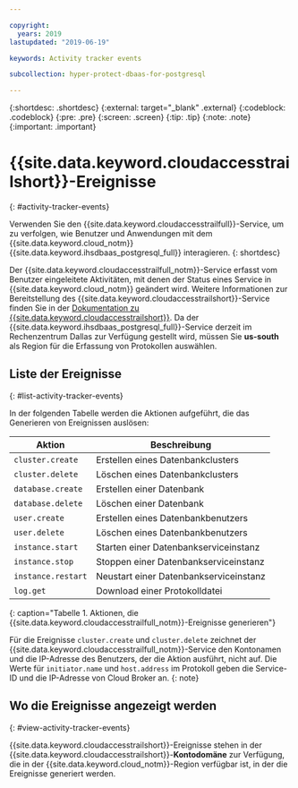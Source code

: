 ```yaml
---

copyright:
  years: 2019
lastupdated: "2019-06-19"

keywords: Activity tracker events

subcollection: hyper-protect-dbaas-for-postgresql

---
```


{:shortdesc: .shortdesc}
{:external: target="_blank" .external}
{:codeblock: .codeblock}
{:pre: .pre}
{:screen: .screen}
{:tip: .tip}
{:note: .note}
{:important: .important}

# {{site.data.keyword.cloudaccesstrailshort}}-Ereignisse
{: #activity-tracker-events}

Verwenden Sie den {{site.data.keyword.cloudaccesstrailfull}}-Service, um zu verfolgen, wie Benutzer und Anwendungen mit dem {{site.data.keyword.cloud_notm}} {{site.data.keyword.ihsdbaas_postgresql_full}} interagieren.
{: shortdesc}

Der {{site.data.keyword.cloudaccesstrailfull_notm}}-Service erfasst vom Benutzer eingeleitete Aktivitäten, mit denen der Status eines Service in {{site.data.keyword.cloud_notm}} geändert wird. Weitere Informationen zur Bereitstellung des {{site.data.keyword.cloudaccesstrailshort}}-Service finden Sie in der [Dokumentation zu {{site.data.keyword.cloudaccesstrailshort}}](/docs/services/Activity-Tracker-with-LogDNA?topic=logdnaat-getting-started). Da der {{site.data.keyword.ihsdbaas_postgresql_full}}-Service derzeit im Rechenzentrum Dallas zur Verfügung gestellt wird, müssen Sie **us-south** als Region für die Erfassung von Protokollen auswählen. 

## Liste der Ereignisse
{: #list-activity-tracker-events}

In der folgenden Tabelle werden die Aktionen aufgeführt, die das Generieren von Ereignissen auslösen:

| Aktion                 | Beschreibung                               |
| ---------------------- | ----------------------------------------- |
| `cluster.create` | Erstellen eines Datenbankclusters                 |
| `cluster.delete` | Löschen eines Datenbankclusters                 |
| `database.create` | Erstellen einer Datenbank                  |
| `database.delete` | Löschen einer Datenbank                  |
| `user.create`     | Erstellen eines Datenbankbenutzers                    |
| `user.delete`     | Löschen eines Datenbankbenutzers                    |
| `instance.start` | Starten einer Datenbankserviceinstanz         |
| `instance.stop`  | Stoppen einer Datenbankserviceinstanz          |
| `instance.restart`  | Neustart einer Datenbankserviceinstanz          |
| `log.get`       | Download einer Protokolldatei |
{: caption="Tabelle 1. Aktionen, die {{site.data.keyword.cloudaccesstrailfull_notm}}-Ereignisse generieren"}

Für die Ereignisse `cluster.create` und `cluster.delete` zeichnet der {{site.data.keyword.cloudaccesstrailfull_notm}}-Service den Kontonamen und die IP-Adresse des Benutzers, der die Aktion ausführt, nicht auf. Die Werte für `initiator.name` und `host.address` im Protokoll geben die Service-ID und die IP-Adresse von Cloud Broker an.
{: note}

## Wo die Ereignisse angezeigt werden
{: #view-activity-tracker-events}

<!-- Option 2: Add the following sentence if your service sends events to the account domain. -->

{{site.data.keyword.cloudaccesstrailshort}}-Ereignisse stehen in der {{site.data.keyword.cloudaccesstrailshort}}-**Kontodomäne** zur Verfügung, die in der {{site.data.keyword.cloud_notm}}-Region verfügbar ist, in der die Ereignisse generiert werden.
